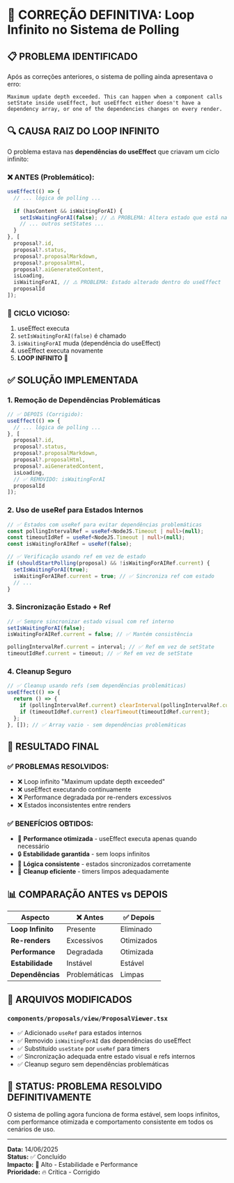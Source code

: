 # 🚨 CORREÇÃO DEFINITIVA: Loop Infinito no Sistema de Polling

## 📋 **PROBLEMA IDENTIFICADO**

Após as correções anteriores, o sistema de polling ainda apresentava o erro:
```
Maximum update depth exceeded. This can happen when a component calls setState inside useEffect, but useEffect either doesn't have a dependency array, or one of the dependencies changes on every render.
```

## 🔍 **CAUSA RAIZ DO LOOP INFINITO**

O problema estava nas **dependências do useEffect** que criavam um ciclo infinito:

### ❌ **ANTES (Problemático):**
```typescript
useEffect(() => {
  // ... lógica de polling ...
  
  if (hasContent && isWaitingForAI) {
    setIsWaitingForAI(false); // ⚠️ PROBLEMA: Altera estado que está nas dependências
    // ... outros setStates ...
  }
}, [
  proposal?.id, 
  proposal?.status, 
  proposal?.proposalMarkdown, 
  proposal?.proposalHtml, 
  proposal?.aiGeneratedContent, 
  isLoading, 
  isWaitingForAI, // ⚠️ PROBLEMA: Estado alterado dentro do useEffect
  proposalId
]);
```

### 🔄 **CICLO VICIOSO:**
1. useEffect executa
2. `setIsWaitingForAI(false)` é chamado
3. `isWaitingForAI` muda (dependência do useEffect)
4. useEffect executa novamente
5. **LOOP INFINITO** 🔄

## ✅ **SOLUÇÃO IMPLEMENTADA**

### 1. **Remoção de Dependências Problemáticas**
```typescript
// ✅ DEPOIS (Corrigido):
useEffect(() => {
  // ... lógica de polling ...
}, [
  proposal?.id, 
  proposal?.status, 
  proposal?.proposalMarkdown, 
  proposal?.proposalHtml, 
  proposal?.aiGeneratedContent, 
  isLoading, 
  // ✅ REMOVIDO: isWaitingForAI
  proposalId
]);
```

### 2. **Uso de useRef para Estados Internos**
```typescript
// ✅ Estados com useRef para evitar dependências problemáticas
const pollingIntervalRef = useRef<NodeJS.Timeout | null>(null);
const timeoutIdRef = useRef<NodeJS.Timeout | null>(null);
const isWaitingForAIRef = useRef(false);

// ✅ Verificação usando ref em vez de estado
if (shouldStartPolling(proposal) && !isWaitingForAIRef.current) {
  setIsWaitingForAI(true);
  isWaitingForAIRef.current = true; // ✅ Sincroniza ref com estado
  // ...
}
```

### 3. **Sincronização Estado + Ref**
```typescript
// ✅ Sempre sincronizar estado visual com ref interno
setIsWaitingForAI(false);
isWaitingForAIRef.current = false; // ✅ Mantém consistência

pollingIntervalRef.current = interval; // ✅ Ref em vez de setState
timeoutIdRef.current = timeout; // ✅ Ref em vez de setState
```

### 4. **Cleanup Seguro**
```typescript
// ✅ Cleanup usando refs (sem dependências problemáticas)
useEffect(() => {
  return () => {
    if (pollingIntervalRef.current) clearInterval(pollingIntervalRef.current);
    if (timeoutIdRef.current) clearTimeout(timeoutIdRef.current);
  };
}, []); // ✅ Array vazio - sem dependências problemáticas
```

## 🎯 **RESULTADO FINAL**

### ✅ **PROBLEMAS RESOLVIDOS:**
- ❌ Loop infinito "Maximum update depth exceeded"
- ❌ useEffect executando continuamente
- ❌ Performance degradada por re-renders excessivos
- ❌ Estados inconsistentes entre renders

### ✅ **BENEFÍCIOS OBTIDOS:**
- 🚀 **Performance otimizada** - useEffect executa apenas quando necessário
- 🔒 **Estabilidade garantida** - sem loops infinitos
- 🎯 **Lógica consistente** - estados sincronizados corretamente
- 🧹 **Cleanup eficiente** - timers limpos adequadamente

## 📊 **COMPARAÇÃO ANTES vs DEPOIS**

| Aspecto | ❌ Antes | ✅ Depois |
|---------|----------|-----------|
| **Loop Infinito** | Presente | Eliminado |
| **Re-renders** | Excessivos | Otimizados |
| **Performance** | Degradada | Otimizada |
| **Estabilidade** | Instável | Estável |
| **Dependências** | Problemáticas | Limpas |

## 🔧 **ARQUIVOS MODIFICADOS**

### `components/proposals/view/ProposalViewer.tsx`
- ✅ Adicionado `useRef` para estados internos
- ✅ Removido `isWaitingForAI` das dependências do useEffect
- ✅ Substituído `useState` por `useRef` para timers
- ✅ Sincronização adequada entre estado visual e refs internos
- ✅ Cleanup seguro sem dependências problemáticas

## 🎉 **STATUS: PROBLEMA RESOLVIDO DEFINITIVAMENTE**

O sistema de polling agora funciona de forma estável, sem loops infinitos, com performance otimizada e comportamento consistente em todos os cenários de uso.

---
**Data:** 14/06/2025  
**Status:** ✅ Concluído  
**Impacto:** 🚀 Alto - Estabilidade e Performance  
**Prioridade:** 🔥 Crítica - Corrigido 